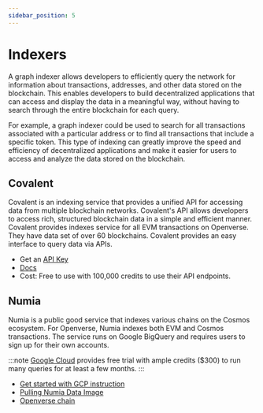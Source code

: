 ```yaml
---
sidebar_position: 5
---
```


# Indexers

A graph indexer allows developers to efficiently query the network for information about transactions, addresses, and
other data stored on the blockchain. This enables developers to build decentralized applications that can access and
display the data in a meaningful way, without having to search through the entire blockchain for each query.

For example, a graph indexer could be used to search for all transactions associated with a particular address or to
find all transactions that include a specific token. This type of indexing can greatly improve the speed and efficiency
of decentralized applications and make it easier for users to access and analyze the data stored on the blockchain.

## Covalent

Covalent is an indexing service that provides a unified API for accessing data from multiple blockchain
networks. Covalent's API allows developers to access rich, structured blockchain data in a simple and efficient manner.
Covalent provides indexes service for all EVM transactions on Openverse. They have data set of over 60 blockchains. Covalent
provides an easy interface to query data via APIs.

- Get an [API Key](https://www.covalenthq.com/platform/#/auth/register/)
- [Docs](https://www.covalenthq.com/docs/api/#/0/0/USD/1)
- Cost: Free to use with 100,000 credits to use their API endpoints.

## Numia

Numia is a public good service that indexes various chains on the Cosmos ecosystem. For Openverse, Numia indexes both
EVM and Cosmos transactions. The service runs on Google BigQuery and requires users to sign up for their own accounts.

:::note
[Google Cloud](https://cloud.google.com/) provides free trial with ample credits ($300) to run many queries for
at least a few months.
:::

- [Get started with GCP instruction](https://docs.numia.xyz/using-numia/getting-started-with-gcp)
- [Pulling Numia Data Image](https://docs.numia.xyz/using-numia/querying-numia-datasets)
- [Openverse chain](https://docs.numia.xyz/using-numia/chains/openverse)
